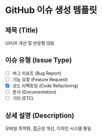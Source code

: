 # GitHub 이슈 생성 템플릿

## 제목 (Title)

UI/UX 개선 및 반응형 대응

## 이슈 유형 (Issue Type)

- [ ] 버그 리포트 (Bug Report)
- [ ] 기능 요청 (Feature Request)
- [x] 코드 리팩토링 (Code Refactoring)
- [ ] 문서 (Documentation)
- [ ] 기타 (ETC)

## 상세 설명 (Description)

모바일 최적화, 접근성 개선, 디자인 시스템 통일


